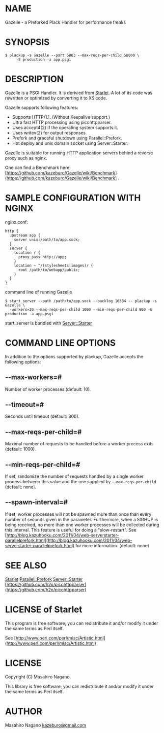# NAME

Gazelle - a Preforked Plack Handler for performance freaks

# SYNOPSIS

    $ plackup -s Gazelle --port 5003 --max-reqs-per-child 50000 \
         -E production -a app.psgi

# DESCRIPTION

Gazelle is a PSGI Handler. It is derivied from [Starlet](https://metacpan.org/pod/Starlet).
A lot of its code was rewritten or optimized by converting it to XS code.

Gazelle supports following features:

- Supports HTTP/1.1. (Without Keepalive support.)
- Ultra fast HTTP processing using picohttpparser.
- Uses accept4(2) if the operating system supports it.
- Uses writev(2) for output responses.
- Prefork and graceful shutdown using Parallel::Prefork.
- Hot deploy and unix domain socket using Server::Starter.

Gazelle is suitable for running HTTP application servers behind a reverse proxy
such as nginx.

One can find a Benchmark here:
[https://github.com/kazeburo/Gazelle/wiki/Benchmark](https://github.com/kazeburo/Gazelle/wiki/Benchmark) .

# SAMPLE CONFIGURATION WITH NGINX

nginx.conf:

    http {
      upstream app {
        server unix:/path/to/app.sock;
      }
      server {
        location / {
          proxy_pass http://app;
        }
        location ~ ^/(stylesheets|images)/ {
          root /path/to/webapp/public;
        }
      }
    }

command line of running Gazelle

    $ start_server --path /path/to/app.sock --backlog 16384 -- plackup -s Gazelle \
      -workers=20 --max-reqs-per-child 1000 --min-reqs-per-child 800 -E production -a app.psgi

start\_server is bundled with [Server::Starter](https://metacpan.org/pod/Server::Starter)

# COMMAND LINE OPTIONS

In addition to the options supported by plackup, Gazelle accepts the
following options:

## --max-workers=#

Number of worker processes (default: 10).

## --timeout=#

Seconds until timeout (default: 300).

## --max-reqs-per-child=#

Maximal number of requests to be handled before a worker process exits
(default: 1000).

## --min-reqs-per-child=#

If set, randomize the number of requests handled by a single worker process
between this value and the one supplied by `--max-reqs-per-child` (default:
none).

## --spawn-interval=#

If set, worker processes will not be spawned more than once than every number
of seconds given in the parameter.  Furthermore, when a SIGHUP is being
received, no more than one worker processes will be collected during this
interval.  This feature is useful for doing a "slow-restart".  See
[http://blog.kazuhooku.com/2011/04/web-serverstarter-parallelprefork.html](http://blog.kazuhooku.com/2011/04/web-serverstarter-parallelprefork.html) for
more information. (default: none)

# SEE ALSO

[Starlet](https://metacpan.org/pod/Starlet)
[Parallel::Prefork](https://metacpan.org/pod/Parallel::Prefork)
[Server::Starter](https://metacpan.org/pod/Server::Starter)
[https://github.com/h2o/picohttpparser](https://github.com/h2o/picohttpparser)

# LICENSE of Starlet

This program is free software; you can redistribute it and/or modify it under the same terms as Perl itself.

See [http://www.perl.com/perl/misc/Artistic.html](http://www.perl.com/perl/misc/Artistic.html)

# LICENSE

Copyright (C) Masahiro Nagano.

This library is free software; you can redistribute it and/or modify
it under the same terms as Perl itself.

# AUTHOR

Masahiro Nagano <kazeburo@gmail.com>
